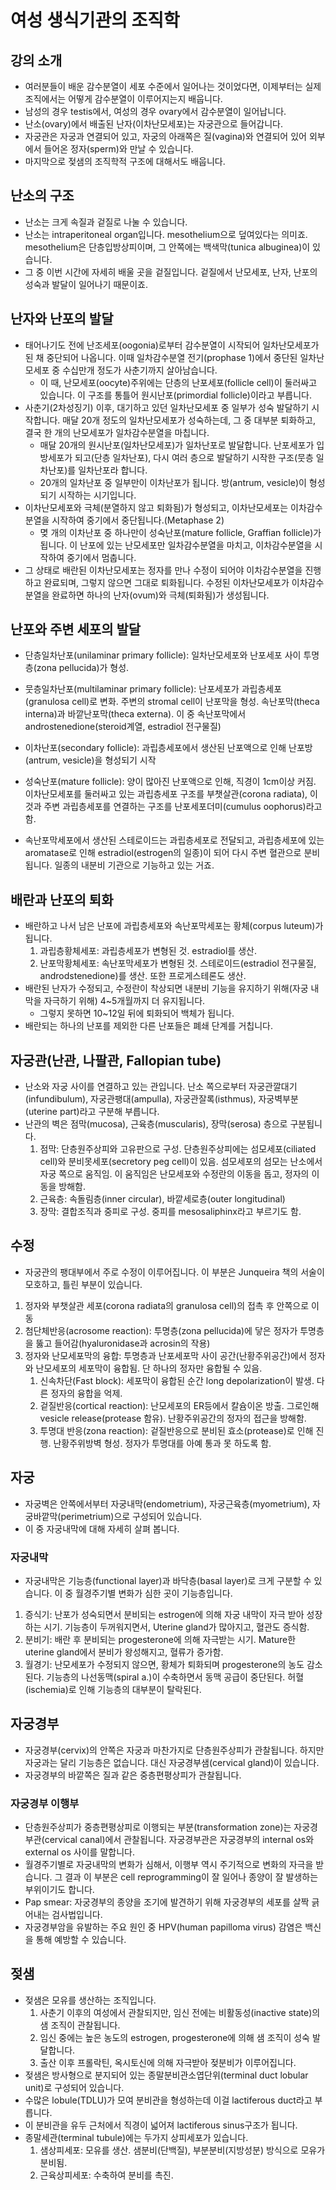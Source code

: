 # 여성 생식기관의 조직학

## 강의 소개

* 여러분들이 배운 감수분열이 세포 수준에서 일어나는 것이었다면, 이제부터는 실제 조직에서는 어떻게 감수분열이 이루어지는지 배웁니다.
* 남성의 경우 testis에서, 여성의 경우 ovary에서 감수분열이 일어납니다.
* 난소(ovary)에서 배출된 난자(이차난모세포)는 자궁관으로 들어갑니다.
* 자궁관은 자궁과 연결되어 있고, 자궁의 아래쪽은 질(vagina)와 연결되어 있어 외부에서 들어온 정자(sperm)와 만날 수 있습니다.
* 마지막으로 젖샘의 조직학적 구조에 대해서도 배웁니다.

## 난소의 구조

* 난소는 크게 속질과 겉질로 나눌 수 있습니다.
* 난소는 intraperitoneal organ입니다. mesothelium으로 덮여있다는 의미죠. mesothelium은 단층입방상피이며, 그 안쪽에는 백색막(tunica albuginea)이 있습니다.
* 그 중 이번 시간에 자세히 배울 곳을 겉질입니다. 겉질에서 난모세포, 난자, 난포의 성숙과 발달이 일어나기 때문이죠.

## 난자와 난포의 발달

* 태어나기도 전에 난조세포(oogonia)로부터 감수분열이 시작되어 일차난모세포가 된 채 중단되어 나옵니다. 이때 일차감수분열 전기(prophase 1)에서 중단된 일차난모세포 중 수십만개 정도가 사춘기까지 살아남습니다.
  * 이 때, 난모세포(oocyte)주위에는 단층의 난포세포(follicle cell)이 둘러싸고 있습니다. 이 구조를 통틀어 원시난포(primordial follicle)이라고 부릅니다.
* 사춘기(2차성징기) 이후, 대기하고 있던 일차난모세포 중 일부가 성숙 발달하기 시작합니다. 매달 20개 정도의 일차난모세포가 성숙하는데, 그 중 대부분 퇴화하고, 결국 한 개의 난모세포가 일차감수분열을 마칩니다.
  * 매달 20개의 원시난포(일차난모세포)가 일차난포로 발달합니다. 난포세포가 입방세포가 되고(단층 일차난포), 다시 여러 층으로 발달하기 시작한 구조(뭇층 일차난포)를 일차난포라 합니다.
  * 20개의 일차난포 중 일부만이 이차난포가 됩니다. 방(antrum, vesicle)이 형성되기 시작하는 시기입니다.
* 이차난모세포와 극체(분열하지 않고 퇴화됨)가 형성되고, 이차난모세포는 이차감수분열을 시작하여 중기에서 중단됩니다.(Metaphase 2)
  * 몆 개의 이차난포 중 하나만이 성숙난포(mature follicle, Graffian follicle)가 됩니다. 이 난포에 있는 난모세포만 일차감수분열을 마치고, 이차감수분열을 시작하여 중기에서 멈춥니다.
* 그 상태로 배란된 이차난모세포는 정자를 만나 수정이 되어야 이차감수분열을 진행하고 완료되며, 그렇지 않으면 그대로 퇴화됩니다. 수정된 이차난모세포가 이차감수분열을 완료하면 하나의 난자(ovum)와 극체(퇴화됨)가 생성됩니다.

## 난포와 주변 세포의 발달

* 단층일차난포(unilaminar primary follicle): 일차난모세포와 난포세포 사이 투명층(zona pellucida)가 형성.
* 뭇층일차난포(multilaminar primary follicle): 난포세포가 과립층세포(granulosa cell)로 변화. 주변의 stromal cell이 난포막을 형성. 속난포막(theca interna)과 바깥난포막(theca externa). 이 중 속난포막에서 androstenedione(steroid계열, estradiol 전구물질)
* 이차난포(secondary follicle): 과립층세포에서 생산된 난포액으로 인해 난포방(antrum, vesicle)을 형성되기 시작
* 성숙난포(mature follicle): 양이 많아진 난포액으로 인해, 직경이 1cm이상 커짐. 이차난모세포를 둘러싸고 있는 과립층세포 구조를 부챗살관(corona radiata), 이것과 주변 과립층세포를 연결하는 구조를 난포세포더미(cumulus oophorus)라고 함.

* 속난포막세포에서 생산된 스테로이드는 과립층세포로 전달되고, 과립층세포에 있는 aromatase로 인해 estradiol(estrogen의 일종)이 되어 다시 주변 혈관으로 분비됩니다. 일종의 내분비 기관으로 기능하고 있는 거죠.

## 배란과 난포의 퇴화

* 배란하고 나서 남은 난포에 과립층세포와 속난포막세포는 황체(corpus luteum)가 됩니다.
  1. 과립층황체세포: 과립층세포가 변형된 것. estradiol를 생산.
  1. 난포막황체세포: 속난포막세포가 변형된 것. 스테로이드(estradiol 전구물질, androdstenedione)를 생산. 또한 프로게스테론도 생산.
* 배란된 난자가 수정되고, 수정란이 착상되면 내분비 기능을 유지하기 위해(자궁 내막을 자극하기 위해) 4~5개월까지 더 유지됩니다.
  * 그렇지 못하면 10~12일 뒤에 퇴화되어 백체가 됩니다.
* 배란되는 하나의 난포를 제외한 다른 난포들은 폐쇄 단계를 거칩니다.

## 자궁관(난관, 나팔관, Fallopian tube)

* 난소와 자궁 사이를 연결하고 있는 관입니다. 난소 쪽으로부터 자궁관깔대기(infundibulum), 자궁관팽대(ampulla), 자궁관잘록(isthmus), 자궁벽부분(uterine part)라고 구분해 부릅니다.
* 난관의 벽은 점막(mucosa), 근육층(muscularis), 장막(serosa) 층으로 구분됩니다.
  1. 점막: 단층원주상피와 고유판으로 구성. 단층원주상피에는 섬모세포(ciliated cell)와 분비못세포(secretory peg cell)이 있음. 섬모세포의 섬모는 난소에서 자궁 쪽으로 움직임. 이 움직임은 난모세포와 수정란의 이동을 돕고, 정자의 이동을 방해함.
  1. 근육층: 속돌림층(inner circular), 바깥세로층(outer longitudinal)
  1. 장막: 결합조직과 중피로 구성. 중피를 mesosaliphinx라고 부르기도 함.

## 수정

* 자궁관의 팽대부에서 주로 수정이 이루어집니다. 이 부분은 Junqueira 책의 서술이 모호하고, 틀린 부분이 있습니다.

1. 정자와 부챗살관 세포(corona radiata의 granulosa cell)의 접촉 후 안쪽으로 이동
1. 첨단체반응(acrosome reaction): 투명층(zona pellucida)에 닿은 정자가 투명층을 뚫고 들어감(hyaluronidase과 acrosin의 작용)
1. 정자와 난모세포막의 융합: 투명층과 난포세포막 사이 공간(난황주위공간)에서 정자와 난모세포의 세포막이 융합됨. 단 하나의 정자만 융합될 수 있음.
    1. 신속차단(Fast block): 세포막이 융합된 순간 long depolarization이 발생. 다른 정자의 융합을 억제.
    1. 겉질반응(cortical reaction): 난모세포의 ER등에서 칼슘이온 방출. 그로인해 vesicle release(protease 함유). 난황주위공간의 정자의 접근을 방해함.
    1. 투명대 반응(zona reaction): 겉질반응으로 분비된 효소(protease)로 인해 진행. 난황주위방벽 형성. 정자가 투명대를 아예 통과 못 하도록 함.

## 자궁

* 자궁벽은 안쪽에서부터 자궁내막(endometrium), 자궁근육층(myometrium), 자궁바깥막(perimetrium)으로 구성되어 있습니다.
* 이 중 자궁내막에 대해 자세히 살펴 봅니다.

### 자궁내막

* 자궁내막은 기능층(functional layer)과 바닥층(basal layer)로 크게 구분할 수 있습니다. 이 중 월경주기별 변화가 심한 곳이 기능층입니다.

1. 증식기: 난포가 성숙되면서 분비되는 estrogen에 의해 자궁 내막이 자극 받아 성장하는 시기. 기능층이 두꺼워지면서, Uterine gland가 많아지고, 혈관도 증식함.
1. 분비기: 배란 후 분비되는 progesterone에 의해 자극받는 시기. Mature한 uterine gland에서 분비가 왕성해지고, 혈류가 증가함.
1. 월경기: 난모세포가 수정되지 않으면, 황체가 퇴화되며 progesterone의 농도 감소된다. 기능층의 나선동맥(spiral a.)이 수축하면서 동맥 공급이 중단된다. 허혈(ischemia)로 인해 기능층의 대부분이 탈락된다.

## 자궁경부

* 자궁경부(cervix)의 안쪽은 자궁과 마찬가지로 단층원주상피가 관찰됩니다. 하지만 자궁과는 달리 기능층은 없습니다. 대신 자궁경부샘(cervical gland)이 있습니다.
* 자궁경부의 바깥쪽은 질과 같은 중층편평상피가 관찰됩니다.

### 자궁경부 이행부

* 단층원주상피가 중층편평상피로 이행되는 부분(transformation zone)는 자궁경부관(cervical canal)에서 관찰됩니다. 자궁경부관은 자궁경부의 internal os와 external os 사이를 말합니다.
* 월경주기별로 자궁내막의 변화가 심해서, 이행부 역시 주기적으로 변화의 자극을 받습니다. 그 결과 이 부분은 cell reprogramming이 잘 일어나 종양이 잘 발생하는 부위이기도 합니다.
* Pap smear: 자궁경부의 종양을 조기에 발견하기 위해 자궁경부의 세포를 살짝 긁어내는 검사법입니다.
* 자궁경부암을 유발하는 주요 원인 중 HPV(human papilloma virus) 감염은 백신을 통해 예방할 수 있습니다.

## 젖샘

* 젖샘은 모유를 생산하는 조직입니다.
    1. 사춘기 이후의 여성에서 관찰되지만, 임신 전에는 비활동성(inactive state)의 샘 조직이 관찰됩니다.
    1. 임신 중에는 높은 농도의 estrogen, progesterone에 의해 샘 조직이 성숙 발달합니다.
    1. 출산 이후 프롤락틴, 옥시토신에 의해 자극받아 젖분비가 이루어집니다.
* 젖샘은 방사형으로 분지되어 있는 종말분비관소엽단위(terminal duct lobular unit)로 구성되어 있습니다.
* 수많은 lobule(TDLU)가 모여 분비관을 형성하는데 이걸 lactiferous duct라고 부릅니다.
* 이 분비관을 유두 근처에서 직경이 넓어져 lactiferous sinus구조가 됩니다.
* 종말세관(terminal tubule)에는 두가지 상피세포가 있습니다.
    1. 샘상피세포: 모유를 생산. 샘분비(단백질), 부분분비(지방성분) 방식으로 모유가 분비됨.
    1. 근육상피세포: 수축하여 분비를 촉진.